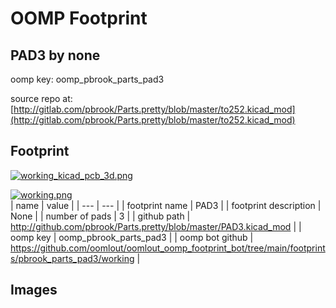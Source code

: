 # OOMP Footprint  
## PAD3  by none  
  
oomp key: oomp_pbrook_parts_pad3  
  
source repo at: [http://gitlab.com/pbrook/Parts.pretty/blob/master/to252.kicad_mod](http://gitlab.com/pbrook/Parts.pretty/blob/master/to252.kicad_mod)  
## Footprint  
  
[![working_kicad_pcb_3d.png](working_kicad_pcb_3d_600.png)](working_kicad_pcb_3d.png)  
  
[![working.png](working_600.png)](working.png)  
| name | value | 
| --- | --- | 
| footprint name | PAD3 | 
| footprint description | None | 
| number of pads | 3 | 
| github path | http://github.com/pbrook/Parts.pretty/blob/master/PAD3.kicad_mod | 
| oomp key | oomp_pbrook_parts_pad3 | 
| oomp bot github | https://github.com/oomlout/oomlout_oomp_footprint_bot/tree/main/footprints/pbrook_parts_pad3/working | 
## Images  
